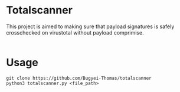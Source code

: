 # Totalscanner
This project is aimed to making sure that payload signatures is safely crosschecked on virustotal without payload comprimise. 
<br><br>

# Usage
`git clone https://github.com/Bugyei-Thomas/totalscanner` <br>
`python3 totalscanner.py <file_path>`
